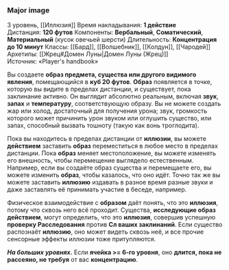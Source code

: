 ### Major image
3 уровень, [[Иллюзия]]
Время накладывания: **1 действие**
Дистанция: **120 футов**
Компоненты: **Вербальный**, **Соматический**, **Материальный** (кусок овечьей шерсти)
Длительность: **Концентрация до 10 минут**
Классы: [[Бард]], [[Волшебник]], [[Колдун]], [[Чародей]]
Архетипы: [[Жрец#Домен Луны|Домен Луны (Жрец)]]
Источник: «Player's handbook»

Вы создаете **образ предмета, существа или другого видимого явления**, помещающийся в **куб 20 футов**. **Образ** появляется в точке, которую вы видите в пределах дистанции, и существует, пока заклинание активно. Он выглядит абсолютно реальным, включая **звук**, **запах** и **температуру**, соответствующую образу. Вы не можете создать жар или холод, достаточный для получения урона; звук, громкость которого может причинить урон звуком или оглушить существо, или запах, способный вызвать тошноту (такую как вонь троглодита).

Пока вы находитесь в пределах дистанции от **иллюзии**, вы можете **действием** заставить **образ** переместиться в любое место в пределах дистанции. Пока **образ** меняет местоположение, вы можете изменять его внешность, чтобы перемещение выглядело естественным. Например, если вы создаёте образ существа и перемещаете его, вы можете изменить **образ**, чтобы казалось, что оно идёт. Точно так же вы можете заставить **иллюзию** издавать в разное время разные звуки и даже заставлять её принимать участие в беседе, например.

Физическое взаимодействие с **образом** даёт понять, что это **иллюзия**, потому что сквозь него всё проходит. Существа, **исследующие образ действием**, могут определить, что это **иллюзия**, совершив успешную **проверку Расследования** против **Сл ваших заклинаний**. Если существо распознаёт **иллюзию**, оно может видеть сквозь неё, и все прочие сенсорные эффекты иллюзии тоже притупляются.

**_На больших уровнях._** Если **ячейка >= 6-го уровня**, оно **длится, пока не рассеяно, не требуя** от вас **концентрацию**.